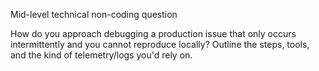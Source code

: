 Mid-level technical non-coding question

How do you approach debugging a production issue that only occurs intermittently and you cannot reproduce locally? Outline the steps, tools, and the kind of telemetry/logs you'd rely on.


